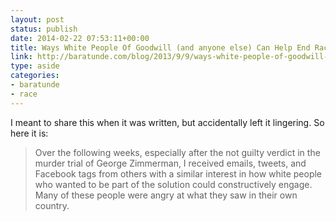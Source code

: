 ```yaml
---
layout: post
status: publish
date: 2014-02-22 07:53:11+00:00
title: Ways White People Of Goodwill (and anyone else) Can Help End Racism
link: http://baratunde.com/blog/2013/9/9/ways-white-people-of-goodwill-and-anyone-else-can-help-end-racism
type: aside
categories:
- baratunde
- race
---
```


I meant to share this when it was written, but accidentally left it lingering. So here it is:





> 
  
> 
> Over the following weeks, especially after the not guilty verdict in the murder trial of George Zimmerman, I received emails, tweets, and Facebook tags from others with a similar interest in how white people who wanted to be part of the solution could constructively engage. Many of these people were angry at what they saw in their own country.
> 
> 




